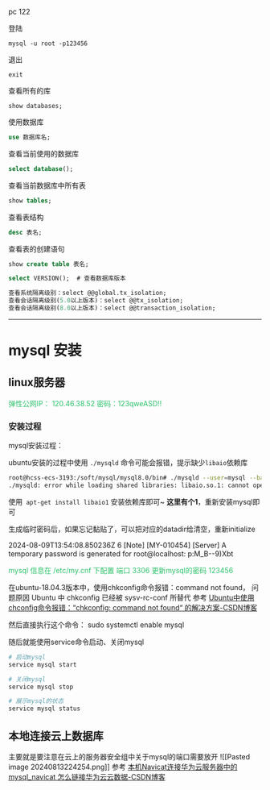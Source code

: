 
pc 122

登陆
```mysql
mysql -u root -p123456
```

退出
```
exit
```

查看所有的库
```
show databases;
```

使用数据库
```sql
use 数据库名;
```
 
 查看当前使用的数据库
```sql
select database();
```

查看当前数据库中所有表
```sql
show tables;
```

查看表结构
```sql
desc 表名;
```

查看表的创建语句
```sql
show create table 表名;
```


```sql
select VERSION();  # 查看数据库版本

查看系统隔离级别：select @@global.tx_isolation;
查看会话隔离级别(5.0以上版本)：select @@tx_isolation;
查看会话隔离级别(8.0以上版本)：select @@transaction_isolation;
```



---
# mysql  安装

## linux服务器

<font color="#2DC26B">弹性公网IP： 120.46.38.52</font>
<font color="#2DC26B">密码：123qweASD!!</font>

### 安装过程

mysql安装过程：

ubuntu安装的过程中使用 `./mysqld` 命令可能会报错，提示缺少`libaio`依赖库

```bash
root@hcss-ecs-3193:/soft/mysql/mysql8.0/bin# ./mysqld --user=mysql --basedir=/soft/mysql/mysql8.0 --datadir=/soft/mysql/mysql8.0/data/ --initialize
./mysqld: error while loading shared libraries: libaio.so.1: cannot open shared object file: No such file or directory

```

使用` apt-get install libaio1` 安装依赖库即可~ 
**这里有个1**，重新安装mysql即可

生成临时密码后，如果忘记黏贴了，可以把对应的datadir给清空，重新initialize

2024-08-09T13:54:08.850236Z 6 [Note] [MY-010454] [Server] A temporary password is generated for root@localhost: p:M_B--9)Xbt

<font color="#2DC26B">mysql 信息在 /etc/my.cnf 下配置 </font>
<font color="#2DC26B">端口 3306</font>
<font color="#2DC26B">更新mysql的密码 123456</font>


在ubuntu-18.04.3版本中，使用chkconfig命令报错：command not found，
问题原因 Ubuntu 中 chkconfig 已经被 sysv-rc-conf 所替代
参考 [Ubuntu中使用chconfig命令报错：“chkconfig: command not found“ 的解决方案-CSDN博客](https://blog.csdn.net/willingtolove/article/details/107496063)

然后直接执行这个命令：
sudo systemctl enable mysql

随后就能使用service命令启动、关闭mysql
```bash
# 启动mysql
service mysql start

# 关闭mysql
service mysql stop

# 展示mysql的状态
service mysql status
```

## 本地连接云上数据库

主要就是要注意在云上的服务器安全组中关于mysql的端口需要放开
![[Pasted image 20240813224254.png]]
参考
[本机Navicat连接华为云服务器中的mysql_navicat 怎么链接华为云云数据-CSDN博客](https://blog.csdn.net/Master_Kin/article/details/103494606)